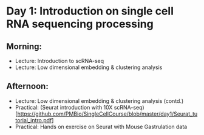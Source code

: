 # Day 1: Introduction on single cell RNA sequencing processing 

## Morning:
   * Lecture: Introduction to scRNA-seq 
   * Lecture: Low dimensional embedding & clustering analysis

## Afternoon:
   * Lecture: Low dimensional embedding & clustering analysis (contd.)
   * Practical: (Seurat introduction with 10X scRNA-seq)[https://github.com/PMBio/SingleCellCourse/blob/master/day1/Seurat_tutorial_intro.pdf] 
   * Practical: Hands on exercise on Seurat with Mouse Gastrulation data
